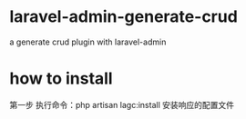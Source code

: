 # laravel-admin-generate-crud
a generate crud plugin with laravel-admin
# how to install
第一步
执行命令：php artisan lagc:install 安装响应的配置文件